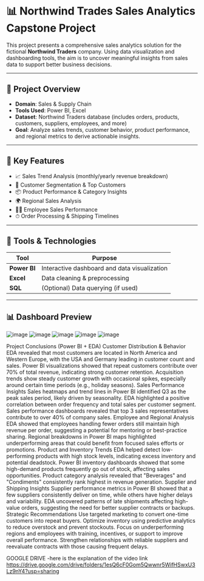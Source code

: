 # 📊 Northwind Trades Sales Analytics Capstone Project

This project presents a comprehensive sales analytics solution for the fictional **Northwind Traders** company. Using data visualization and dashboarding tools, the aim is to uncover meaningful insights from sales data to support better business decisions.

---

## 📁 Project Overview

- **Domain**: Sales & Supply Chain
- **Tools Used**: Power BI, Excel
- **Dataset**: Northwind Traders database (includes orders, products, customers, suppliers, employees, and more)
- **Goal**: Analyze sales trends, customer behavior, product performance, and regional metrics to derive actionable insights.

---

## 📌 Key Features

- 📈 Sales Trend Analysis (monthly/yearly revenue breakdown)
- 👥 Customer Segmentation & Top Customers
- 📦 Product Performance & Category Insights
- 🌍 Regional Sales Analysis
- 👨‍💼 Employee Sales Performance
- ⏱ Order Processing & Shipping Timelines

---

## 🧰 Tools & Technologies

| Tool        | Purpose                  |
|-------------|---------------------------|
| **Power BI** | Interactive dashboard and data visualization |
| **Excel**    | Data cleaning & preprocessing |
| **SQL**      | (Optional) Data querying (if used) |

---

## 📊 Dashboard Preview

![image](https://github.com/user-attachments/assets/87243a0c-f8d2-49b3-b359-9a71aa9150f8)
![image](https://github.com/user-attachments/assets/bb67db69-254c-4017-b13b-13fab9790efb)
![image](https://github.com/user-attachments/assets/29295e4f-07f3-466d-ab5e-e4f49769d919)
![image](https://github.com/user-attachments/assets/14f52ea6-33af-445e-ba27-a04690a1f9bd)
![image](https://github.com/user-attachments/assets/c002a35b-85cc-4bf4-a240-67ba4b74db59)

Project Conclusions (Power BI + EDA)
Customer Distribution & Behavior
EDA revealed that most customers are located in North America and Western Europe, with the USA and Germany leading in customer count and sales.
Power BI visualizations showed that repeat customers contribute over 70% of total revenue, indicating strong customer retention.
Acquisition trends show steady customer growth with occasional spikes, especially around certain time periods (e.g., holiday seasons).
Sales Performance Insights
Sales heatmaps and trend lines in Power BI identified Q3 as the peak sales period, likely driven by seasonality.
EDA highlighted a positive correlation between order frequency and total sales per customer segment.
Sales performance dashboards revealed that top 3 sales representatives contribute to over 40% of company sales.
Employee and Regional Analysis
EDA showed that employees handling fewer orders still maintain high revenue per order, suggesting a potential for mentoring or best-practice sharing.
Regional breakdowns in Power BI maps highlighted underperforming areas that could benefit from focused sales efforts or promotions.
Product and Inventory Trends
EDA helped detect low-performing products with high stock levels, indicating excess inventory and potential deadstock.
Power BI inventory dashboards showed that some high-demand products frequently go out of stock, affecting sales opportunities.
Product category analysis revealed that "Beverages" and "Condiments" consistently rank highest in revenue generation.
Supplier and Shipping Insights
Supplier performance metrics in Power BI showed that a few suppliers consistently deliver on time, while others have higher delays and variability.
EDA uncovered patterns of late shipments affecting high-value orders, suggesting the need for better supplier contracts or backups.
Strategic Recommendations
Use targeted marketing to convert one-time customers into repeat buyers.
Optimize inventory using predictive analytics to reduce overstock and prevent stockouts.
Focus on underperforming regions and employees with training, incentives, or support to improve overall performance.
Strengthen relationships with reliable suppliers and reevaluate contracts with those causing frequent delays.



GOOGLE DRIVE -here is the explanation of the video link
https://drive.google.com/drive/folders/1esQ6cF0Gom5Qwwnr5WifHSwxU3Lz9nY4?usp=sharing


